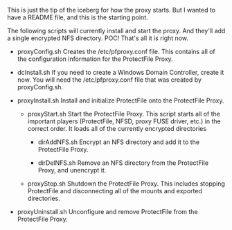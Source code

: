
This is just the tip of the iceberg for how the proxy starts.  But I wanted to
have a README file, and this is the starting point.

The following scripts will currently install and start the proxy.  And they'll
add a single encrypted NFS directory.  POC!  That's all it is right now.

- proxyConfig.sh
  Creates the /etc/pfproxy.conf file.  This contains all of the configuration
  information for the ProtectFile Proxy.

- dcInstall.sh
  If you need to create a Windows Domain Controller, create it now.  You will
  need the /etc/pfproxy.conf file that was created by proxyConfig.sh.

- proxyInstall.sh
  Install and initialize ProtectFile onto the ProtectFile Proxy.

    - proxyStart.sh
      Start the ProtectFile Proxy.  This script starts all of the important
      players (ProtectFile, NFSD, proxy FUSE driver, etc.) in the correct order.
      It loads all of the currently encrypted directories

        - dirAddNFS.sh
          Encrypt an NFS directory and add it to the ProtectFile Proxy.

        - dirDelNFS.sh
          Remove an NFS directory from the ProtectFile Proxy, and unencrypt it.

    - proxyStop.sh
      Shutdown the ProtectFile Proxy.  This includes stopping ProtectFile and
      disconnecting all of the mounts and exported directories.

- proxyUninstall.sh
  Unconfigure and remove ProtectFile from the ProtectFile Proxy.


